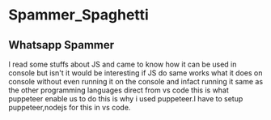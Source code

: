 # Spammer_Spaghetti
## Whatsapp Spammer
I read some stuffs about JS and came to know how it can be used in console but isn't it would be interesting if JS do same works what it
does on console without even running it on the console and infact running it same as the other programming languages direct from vs code this is what puppeteer enable us to do this is why i used puppeteer.I have to setup puppeteer,nodejs for this in vs code.
